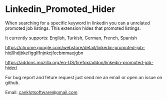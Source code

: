 # Linkedin_Promoted_Hider

When searching for a specific keyword in linkedin you can a unrelated promoted job listings. This extension hides that promoted listings.

It currently supports: English, Turkish, German, French, Spanish

https://chrome.google.com/webstore/detail/linkedin-promoted-job-hid/lhdjbkefigglffnjnkcjfecbmmaejgbn

https://addons.mozilla.org/en-US/firefox/addon/linkedin-promoted-job-hider/

For bug report and feture request just send me an email or open an issue on github.

Email: canklotsoftware@gmail.com
